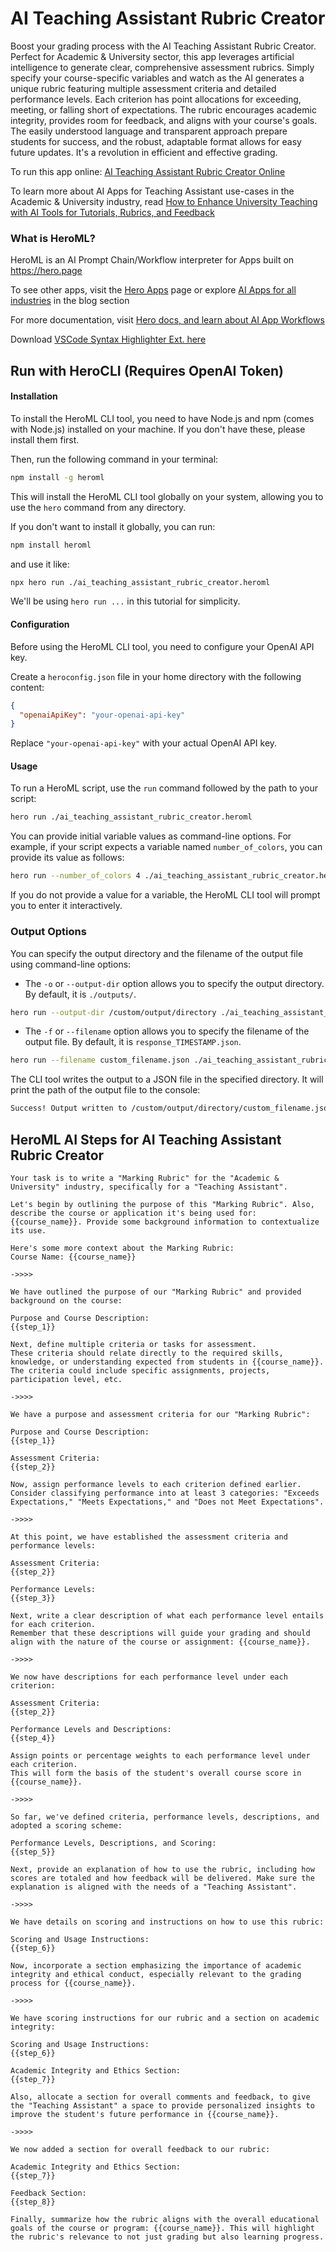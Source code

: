 # AI Teaching Assistant Rubric Creator

Boost your grading process with the AI Teaching Assistant Rubric Creator. Perfect for Academic & University sector, this app leverages artificial intelligence to generate clear, comprehensive assessment rubrics. Simply specify your course-specific variables and watch as the AI generates a unique rubric featuring multiple assessment criteria and detailed performance levels. Each criterion has point allocations for exceeding, meeting, or falling short of expectations. The rubric encourages academic integrity, provides room for feedback, and aligns with your course's goals. The easily understood language and transparent approach prepare students for success, and the robust, adaptable format allows for easy future updates. It's a revolution in efficient and effective grading.

To run this app online: [AI Teaching Assistant Rubric Creator Online](https://hero.page/app/ai-teaching-assistant-rubric-creator-ai-powered-university-grading-rubric/YLA0EBtg1ge9TTMckIn0)

To learn more about AI Apps for Teaching Assistant use-cases in the Academic & University industry, read [How to Enhance University Teaching with AI Tools for Tutorials, Rubrics, and Feedback](https://hero.page/blog/academic-and-university/teaching-assistant/how-to-enhance-university-teaching-with-ai-tools-for-tutorials-rubrics-and-feedback/170705)

### What is HeroML?
HeroML is an AI Prompt Chain/Workflow interpreter for Apps built on https://hero.page 

To see other apps, visit the [Hero Apps](https://hero.page/apps) page or explore [AI Apps for all industries](https://hero.page/blog) in the blog section

For more documentation, visit [Hero docs, and learn about AI App Workflows](https://hero.page/tutorials/introduction-to-heroml)

Download [VSCode Syntax Highlighter Ext. here](https://marketplace.visualstudio.com/items?itemName=hero-page.heroml)

## Run with HeroCLI (Requires OpenAI Token)

#### Installation

To install the HeroML CLI tool, you need to have Node.js and npm (comes with Node.js) installed on your machine. If you don't have these, please install them first. 

Then, run the following command in your terminal:

```bash
npm install -g heroml
```

This will install the HeroML CLI tool globally on your system, allowing you to use the `hero` command from any directory.

If you don't want to install it globally, you can run:

```bash
npm install heroml
```

and use it like:

```bash
npx hero run ./ai_teaching_assistant_rubric_creator.heroml
```

We'll be using `hero run ...` in this tutorial for simplicity.

#### Configuration

Before using the HeroML CLI tool, you need to configure your OpenAI API key. 

Create a `heroconfig.json` file in your home directory with the following content:

```json
{
  "openaiApiKey": "your-openai-api-key"
}
```

Replace `"your-openai-api-key"` with your actual OpenAI API key.

#### Usage

To run a HeroML script, use the `run` command followed by the path to your script:

```bash
hero run ./ai_teaching_assistant_rubric_creator.heroml
```

You can provide initial variable values as command-line options. For example, if your script expects a variable named `number_of_colors`, you can provide its value as follows:

```bash
hero run --number_of_colors 4 ./ai_teaching_assistant_rubric_creator.heroml
```

If you do not provide a value for a variable, the HeroML CLI tool will prompt you to enter it interactively.

### Output Options

You can specify the output directory and the filename of the output file using command-line options:

- The `-o` or `--output-dir` option allows you to specify the output directory. By default, it is `./outputs/`.

```bash
hero run --output-dir /custom/output/directory ./ai_teaching_assistant_rubric_creator.heroml
```

- The `-f` or `--filename` option allows you to specify the filename of the output file. By default, it is `response_TIMESTAMP.json`.

```bash
hero run --filename custom_filename.json ./ai_teaching_assistant_rubric_creator.heroml
```

The CLI tool writes the output to a JSON file in the specified directory. It will print the path of the output file to the console:

```bash
Success! Output written to /custom/output/directory/custom_filename.json
```


## HeroML AI Steps for AI Teaching Assistant Rubric Creator
```
Your task is to write a "Marking Rubric" for the "Academic & University" industry, specifically for a "Teaching Assistant". 

Let's begin by outlining the purpose of this "Marking Rubric". Also, describe the course or application it's being used for: {{course_name}}. Provide some background information to contextualize its use. 

Here's some more context about the Marking Rubric:
Course Name: {{course_name}}

->>>>

We have outlined the purpose of our "Marking Rubric" and provided background on the course:

Purpose and Course Description: 
{{step_1}}

Next, define multiple criteria or tasks for assessment. 
These criteria should relate directly to the required skills, knowledge, or understanding expected from students in {{course_name}}. The criteria could include specific assignments, projects, participation level, etc.

->>>>

We have a purpose and assessment criteria for our "Marking Rubric":

Purpose and Course Description: 
{{step_1}}

Assessment Criteria: 
{{step_2}}

Now, assign performance levels to each criterion defined earlier. 
Consider classifying performance into at least 3 categories: "Exceeds Expectations," "Meets Expectations," and "Does not Meet Expectations".

->>>>

At this point, we have established the assessment criteria and performance levels:

Assessment Criteria: 
{{step_2}}

Performance Levels: 
{{step_3}}

Next, write a clear description of what each performance level entails for each criterion. 
Remember that these descriptions will guide your grading and should align with the nature of the course or assignment: {{course_name}}.

->>>>

We now have descriptions for each performance level under each criterion:

Assessment Criteria: 
{{step_2}}

Performance Levels and Descriptions: 
{{step_4}}

Assign points or percentage weights to each performance level under each criterion. 
This will form the basis of the student's overall course score in {{course_name}}.

->>>>

So far, we've defined criteria, performance levels, descriptions, and adopted a scoring scheme:

Performance Levels, Descriptions, and Scoring: 
{{step_5}}

Next, provide an explanation of how to use the rubric, including how scores are totaled and how feedback will be delivered. Make sure the explanation is aligned with the needs of a "Teaching Assistant".

->>>>

We have details on scoring and instructions on how to use this rubric:

Scoring and Usage Instructions: 
{{step_6}}

Now, incorporate a section emphasizing the importance of academic integrity and ethical conduct, especially relevant to the grading process for {{course_name}}.

->>>>

We have scoring instructions for our rubric and a section on academic integrity:

Scoring and Usage Instructions: 
{{step_6}}

Academic Integrity and Ethics Section:
{{step_7}}

Also, allocate a section for overall comments and feedback, to give the "Teaching Assistant" a space to provide personalized insights to improve the student's future performance in {{course_name}}.

->>>>

We now added a section for overall feedback to our rubric:

Academic Integrity and Ethics Section:
{{step_7}}

Feedback Section:
{{step_8}}

Finally, summarize how the rubric aligns with the overall educational goals of the course or program: {{course_name}}. This will highlight the rubric's relevance to not just grading but also learning progress.


```

